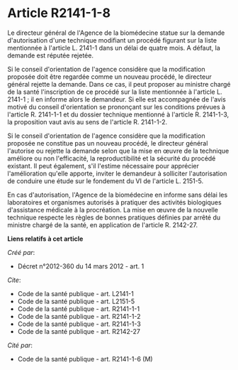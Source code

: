 # Article R2141-1-8

Le directeur général de l'Agence de la biomédecine statue sur la demande d'autorisation d'une technique modifiant un procédé
figurant sur la liste mentionnée à l'article L. 2141-1 dans un délai de quatre mois. A défaut, la demande est réputée
rejetée. 

Si le conseil d'orientation de l'agence considère que la modification proposée doit être regardée comme un nouveau procédé,
le directeur général rejette la demande. Dans ce cas, il peut proposer au ministre chargé de la santé l'inscription de ce
procédé sur la liste mentionnée à l'article L. 2141-1 ; il en informe alors le demandeur. Si elle est accompagnée de l'avis
motivé du conseil d'orientation se prononçant sur les conditions prévues à l'article R. 2141-1-1 et du dossier technique
mentionné à l'article R. 2141-1-3, la proposition vaut avis au sens de l'article R. 2141-1-2. 

Si le conseil d'orientation de l'agence considère que la modification proposée ne constitue pas un nouveau procédé, le
directeur général l'autorise ou rejette la demande selon que la mise en œuvre de la technique améliore ou non l'efficacité,
la reproductibilité et la sécurité du procédé existant. Il peut également, s'il l'estime nécessaire pour apprécier
l'amélioration qu'elle apporte, inviter le demandeur à solliciter l'autorisation de conduire une étude sur le fondement du VI
de l'article L. 2151-5. 

En cas d'autorisation, l'Agence de la biomédecine en informe sans délai les laboratoires et organismes autorisés à pratiquer
des activités biologiques d'assistance médicale à la procréation. La mise en œuvre de la nouvelle technique respecte les
règles de bonnes pratiques définies par arrêté du ministre chargé de la santé, en application de l'article R. 2142-27.

**Liens relatifs à cet article**

_Créé par_:

  - Décret n°2012-360 du 14 mars 2012 - art. 1

_Cite_:

  - Code de la santé publique - art. L2141-1
  - Code de la santé publique - art. L2151-5
  - Code de la santé publique - art. R2141-1-1
  - Code de la santé publique - art. R2141-1-2
  - Code de la santé publique - art. R2141-1-3
  - Code de la santé publique - art. R2142-27

_Cité par_:

  - Code de la santé publique - art. R2141-1-6 (M)
